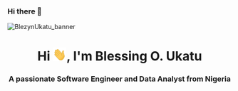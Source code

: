 ### Hi there 👋

<!--![MasterHead](https://blog.bit.ai/wp-content/uploads/2018/09/How-to-Embed-GitHub-Gists-in-Your-Documents-Blog-Banner.png)-->
![BlezynUkatu_banner](https://user-images.githubusercontent.com/99369085/189547193-992ed153-38b7-4814-8cba-4054cdb382ea.png)
<h1 align="center">Hi <img src="https://github.com/inspirasiprogrammer/inspirasiprogrammer/blob/main/wave.gif" width="30px">, I'm Blessing O. Ukatu</h1>
<h3 align="center">A passionate Software Engineer and Data Analyst from Nigeria</h3>
<!--<img align= "right" alt="Coding" width="375" src="https://cdn.dribbble.com/users/1162077/screenshots/3848914/media/320984a9ca58b3c73274c9259ecf6de8.gif">-->


<!--
**BlezynUkatu/BlezynUkatu** is a ✨ _special_ ✨ repository because its `README.md` (this file) appears on your GitHub profile.

Here are some ideas to get you started:

<table>
  <tr>
    <td>
      <p>- 🔭 I’m currently working on <b>Alx project and some Data Analysis projects</b></p>
      <p>- 🌱 I’m currently learning <b>Javascript, HTML, Css, python, R, SQL</b></p>
      <p>- 💬 Ask me about <b>Anything in my stack</b></p>
      <p>- 📫 How to reach me: <b><a href=mailto:blessingukatu1@gmail.com alt=email>blessingoukatu@gmail.com</a></b></p>
      <p>- ⚡ Fun fact: <b>I'm a student of the ALX Software Engineering Programme (cohort 5), and very competent in data analysis</b></p>
    </td>
<td>
      <h3 align="left">Connect with me:</h3>
      <p align="left">
      <a href="https://linkedin.com/in/ukatu-blessing" target="blank"><img align="center" src="https://raw.githubusercontent.com/rahuldkjain/github-profile-readme-generator/master/src/images/icons/Social/linked-in-alt.svg" alt="ukatu-blessing" height="30" width="40" /></a>
      <a href="https://twitter.com/TheGeminiLord" target="blank"><img align="center" src="https://raw.githubusercontent.com/rahuldkjain/github-profile-readme-generator/master/src/images/icons/Social/twitter.svg" alt="TheGeminiLord" height="30" width="40" /></a>
      <a href="https://fb.com/ukatunatashablessing" target="blank"><img align="center" src="https://raw.githubusercontent.com/rahuldkjain/github-profile-readme-generator/master/src/images/icons/Social/facebook.svg" alt="ukatunatashablessing" height="30" width="40" /></a>
      <a href="https://instagram.com/natasha_ukatu" target="blank"><img align="center" src="https://raw.githubusercontent.com/rahuldkjain/github-profile-readme-generator/master/src/images/icons/Social/instagram.svg" alt="natasha_ukatu" height="30" width="40" /></a>
      </p>
-->
